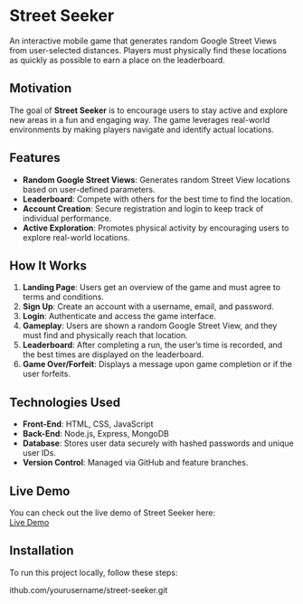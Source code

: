 # Street Seeker

An interactive mobile game that generates random Google Street Views from user-selected distances. Players must physically find these locations as quickly as possible to earn a place on the leaderboard.

## Motivation
The goal of **Street Seeker** is to encourage users to stay active and explore new areas in a fun and engaging way. The game leverages real-world environments by making players navigate and identify actual locations.

## Features
- **Random Google Street Views**: Generates random Street View locations based on user-defined parameters.
- **Leaderboard**: Compete with others for the best time to find the location.
- **Account Creation**: Secure registration and login to keep track of individual performance.
- **Active Exploration**: Promotes physical activity by encouraging users to explore real-world locations.

## How It Works
1. **Landing Page**: Users get an overview of the game and must agree to terms and conditions.
2. **Sign Up**: Create an account with a username, email, and password.
3. **Login**: Authenticate and access the game interface.
4. **Gameplay**: Users are shown a random Google Street View, and they must find and physically reach that location.
5. **Leaderboard**: After completing a run, the user’s time is recorded, and the best times are displayed on the leaderboard.
6. **Game Over/Forfeit**: Displays a message upon game completion or if the user forfeits.

## Technologies Used
- **Front-End**: HTML, CSS, JavaScript
- **Back-End**: Node.js, Express, MongoDB
- **Database**: Stores user data securely with hashed passwords and unique user IDs.
- **Version Control**: Managed via GitHub and feature branches.

## Live Demo
You can check out the live demo of Street Seeker here:  
[Live Demo](https://web.cs.manchester.ac.uk/c60196ap/street_seeker_G_P/landing_page.html)

## Installation
To run this project locally, follow these steps:

ithub.com/yourusername/street-seeker.git
